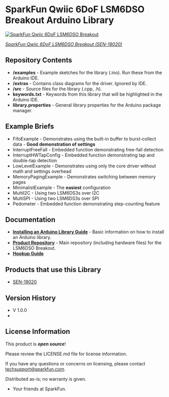 SparkFun Qwiic 6DoF LSM6DSO Breakout Arduino Library
========================================

[![SparkFun Qwiic 6DoF LSM6DSO Breakout](https://cdn.sparkfun.com/assets/parts/1/7/2/4/2/18020-SparkFun_6_Degrees_of_Freedom_Breakout_-_LSM6DSO__Qwiic_-01.jpg)](https://www.sparkfun.com/products/18020)

[*SparkFun Qwiic 6DoF LSM6DSO Breakout  (SEN-18020)*](https://www.sparkfun.com/products/18020)


Repository Contents
-------------------

* **/examples** - Example sketches for the library (.ino). Run these from the Arduino IDE. 
* **/extras** - Contains class diagrams for the driver.  Ignored by IDE.
* **/src** - Source files for the library (.cpp, .h).
* **keywords.txt** - Keywords from this library that will be highlighted in the Arduino IDE. 
* **library.properties** - General library properties for the Arduino package manager. 

Example Briefs
--------------

* FifoExample - Demonstrates using the built-in buffer to burst-collect data - **Good demonstration of settings**
* InterruptFreeFall - Embedded function demonstrating free-fall detection
* InterruptHWTapConfig - Embedded function demonstrating tap and double-tap detection
* LowLevelExample - Demonstrates using only the core driver without math and settings overhead
* MemoryPagingExample - Demonstrates switching between memory pages
* MinimalistExample - The **easiest** configuration
* MultiI2C - Using two LSM6DS3s over I2C
* MultiSPI - Using two LSM6DS3s over SPI
* Pedometer - Embedded function demonstrating step-counting feature

Documentation
--------------

* **[Installing an Arduino Library Guide](https://learn.sparkfun.com/tutorials/installing-an-arduino-library)** - Basic information on how to install an Arduino library.
* **[Product Repository](https://github.com/sparkfun/SparkFun_Qwiic_6DoF_LSM6DSO)** - Main repository (including hardware files) for the LSM6DSO Breakout.
* **[Hookup Guide](https://learn.sparkfun.com/tutorials/1664)** 

Products that use this Library 
---------------------------------

* [SEN-18020](https://www.sparkfun.com/products/18020)

Version History
---------------

* V 1.0.0
* 
License Information
-------------------

This product is _**open source**_! 

Please review the LICENSE.md file for license information. 

If you have any questions or concerns on licensing, please contact techsupport@sparkfun.com.

Distributed as-is; no warranty is given.

- Your friends at SparkFun.

